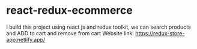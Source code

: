 # react-redux-ecommerce
I build this project using react js and redux toolkit, we can search products and ADD to cart and remove from cart
Website link: https://redux-store-app.netlify.app/
